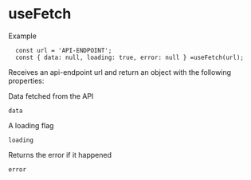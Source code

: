 # useFetch

Example
```
  const url = 'API-ENDPOINT';
  const { data: null, loading: true, error: null } =useFetch(url);
```

Receives an api-endpoint url and return an object with the following properties:

Data fetched from the API
```
data
```

A loading flag
```
loading
```

Returns the error if it happened
```
error
```
